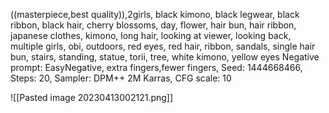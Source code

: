 ((masterpiece,best quality)),2girls, black kimono, black legwear, black ribbon, black hair, cherry blossoms, day, flower, hair bun, hair ribbon, japanese clothes, kimono, long hair, looking at viewer, looking back, multiple girls, obi, outdoors, red eyes, red hair, ribbon, sandals, single hair bun, stairs, standing, statue, torii, tree, white kimono, yellow eyes
Negative prompt: EasyNegative, extra fingers,fewer fingers,
Seed: 1444668466, Steps: 20, Sampler: DPM++ 2M Karras, CFG scale: 10

![[Pasted image 20230413002121.png]]